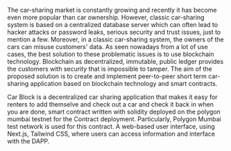 The car-sharing market is constantly growing and recently it has become even more popular than car ownership. However, classic car-sharing system is based on a centralized database server which can often lead to hacker attacks or password leaks, serious security and trust issues, just to mention a few. Moreover, in a classic car-sharing system, the owners of the cars can misuse customers' data. As seen nowadays from a lot of use cases, the best solution to these problematic issues is to use blockchain technology. Blockchain as decentralized, immutable, public ledger provides the customers with security that is impossible to tamper. The aim of the proposed solution is to create and implement peer-to-peer short term car-sharing application based on blockchain technology and smart contracts.

Car Block is a decentralized car sharing application that makes it easy for renters to add themselve and check out a car and check it back in when you are done, smart contract written with solidity deployed on the polygon mumbai testnet for the Contract deployment. Particularly, Polygon Mumbai test network is used for this contract. A web-based user interface, using Next.js, Tailwind CSS, where users can access information and interface with the DAPP.
